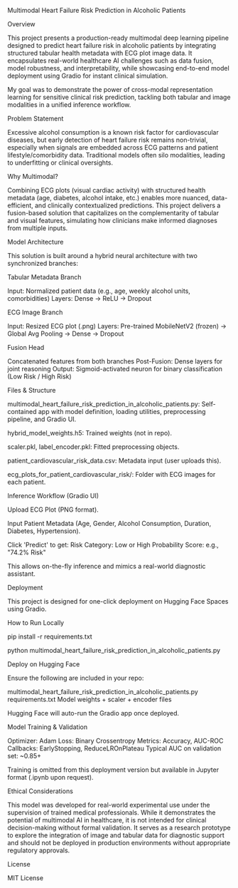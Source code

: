Multimodal Heart Failure Risk Prediction in Alcoholic Patients

Overview

This project presents a production-ready multimodal deep learning pipeline designed to predict heart failure risk in alcoholic patients by integrating structured tabular health metadata with ECG plot image data. It encapsulates real-world healthcare AI challenges such as data fusion, model robustness, and interpretability, while showcasing end-to-end model deployment using Gradio for instant clinical simulation.

My goal was to demonstrate the power of cross-modal representation learning for sensitive clinical risk prediction, tackling both tabular and image modalities in a unified inference workflow.

Problem Statement

Excessive alcohol consumption is a known risk factor for cardiovascular diseases, but early detection of heart failure risk remains non-trivial, especially when signals are embedded across ECG patterns and patient lifestyle/comorbidity data. Traditional models often silo modalities, leading to underfitting or clinical oversights.

Why Multimodal?

Combining ECG plots (visual cardiac activity) with structured health metadata (age, diabetes, alcohol intake, etc.) enables more nuanced, data-efficient, and clinically contextualized predictions. This project delivers a fusion-based solution that capitalizes on the complementarity of tabular and visual features, simulating how clinicians make informed diagnoses from multiple inputs.

Model Architecture

This solution is built around a hybrid neural architecture with two synchronized branches:

Tabular Metadata Branch

Input: Normalized patient data (e.g., age, weekly alcohol units, comorbidities)
Layers: Dense → ReLU → Dropout

ECG Image Branch

Input: Resized ECG plot (.png)
Layers: Pre-trained MobileNetV2 (frozen) → Global Avg Pooling → Dense → Dropout

Fusion Head

Concatenated features from both branches
Post-Fusion: Dense layers for joint reasoning
Output: Sigmoid-activated neuron for binary classification (Low Risk / High Risk)

Files & Structure

multimodal_heart_failure_risk_prediction_in_alcoholic_patients.py: 
Self-contained app with model definition, loading utilities, preprocessing pipeline, and Gradio UI.

hybrid_model_weights.h5: 
Trained weights (not in repo).

scaler.pkl, label_encoder.pkl: 
Fitted preprocessing objects.

patient_cardiovascular_risk_data.csv: 
Metadata input (user uploads this).

ecg_plots_for_patient_cardiovascular_risk/: 
Folder with ECG images for each patient.

Inference Workflow (Gradio UI)

Upload ECG Plot (PNG format).

Input Patient Metadata (Age, Gender, Alcohol Consumption, Duration, Diabetes, Hypertension).

Click 'Predict' to get:
Risk Category: Low or High
Probability Score: e.g., "74.2% Risk"

This allows on-the-fly inference and mimics a real-world diagnostic assistant.

Deployment

This project is designed for one-click deployment on Hugging Face Spaces using Gradio.

How to Run Locally

pip install -r requirements.txt

python multimodal_heart_failure_risk_prediction_in_alcoholic_patients.py

Deploy on Hugging Face

Ensure the following are included in your repo:

multimodal_heart_failure_risk_prediction_in_alcoholic_patients.py
requirements.txt
Model weights + scaler + encoder files

Hugging Face will auto-run the Gradio app once deployed.

Model Training & Validation

Optimizer: Adam
Loss: Binary Crossentropy
Metrics: Accuracy, AUC-ROC
Callbacks: EarlyStopping, ReduceLROnPlateau
Typical AUC on validation set: ~0.85+

Training is omitted from this deployment version but available in Jupyter format (.ipynb upon request).

Ethical Considerations

This model was developed for real-world experimental use under the supervision of trained medical professionals. While it demonstrates the potential of multimodal AI in healthcare, it is not intended for clinical decision-making without formal validation. It serves as a research prototype to explore the integration of image and tabular data for diagnostic support and should not be deployed in production environments without appropriate regulatory approvals.

License

MIT License
